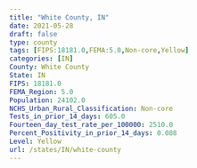 ```yaml
---
title: "White County, IN"
date: 2021-05-28
draft: false
type: county
tags: [FIPS:18181.0,FEMA:5.0,Non-core,Yellow]
categories: [IN]
County: White County
State: IN
FIPS: 18181.0
FEMA_Region: 5.0
Population: 24102.0
NCHS_Urban_Rural_Classification: Non-core
Tests_in_prior_14_days: 605.0
Fourteen_day_test_rate_per_100000: 2510.0
Percent_Positivity_in_prior_14_days: 0.088
Level: Yellow
url: /states/IN/white-county
---
```



